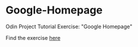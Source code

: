 # Google-Homepage
<p>Odin Project Tutorial Exercise: "Google Homepage"</p> 
<p>Find the exercise <a href="http://www.theodinproject.com/web-development-101/html-css?ref=lnav">here</a></p>